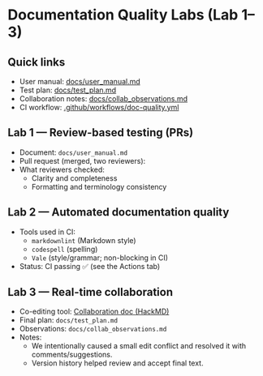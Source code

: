 # Documentation Quality Labs (Lab 1–3)

## Quick links

- User manual: [docs/user_manual.md](docs/user_manual.md)
- Test plan: [docs/test_plan.md](docs/test_plan.md)
- Collaboration notes: [docs/collab_observations.md](docs/collab_observations.md)
- CI workflow: [.github/workflows/doc-quality.yml](.github/workflows/doc-quality.yml)

## Lab 1 — Review-based testing (PRs)

- Document: `docs/user_manual.md`
- Pull request (merged, two reviewers): <paste your merged PR URL here>
- What reviewers checked:
  - Clarity and completeness
  - Formatting and terminology consistency

## Lab 2 — Automated documentation quality

- Tools used in CI:
  - `markdownlint` (Markdown style)
  - `codespell` (spelling)
  - `Vale` (style/grammar; non-blocking in CI)
- Status: CI passing ✅ (see the Actions tab)

## Lab 3 — Real-time collaboration

- Co-editing tool: [Collaboration doc (HackMD)](https://hackmd.io/@CI5B8KEsRIaCu2FP16lIVw/Hk2o4wyAxg/edit)
- Final plan: `docs/test_plan.md`
- Observations: `docs/collab_observations.md`
- Notes:
  - We intentionally caused a small edit conflict and resolved it with comments/suggestions.
  - Version history helped review and accept final text.
